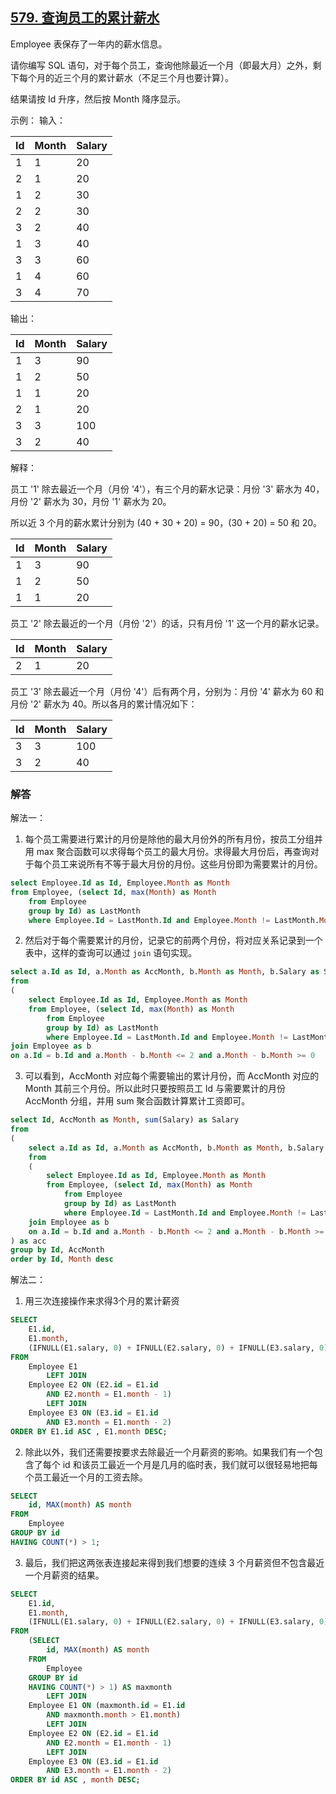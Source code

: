## [579. 查询员工的累计薪水](https://leetcode-cn.com/problems/find-cumulative-salary-of-an-employee/)

Employee 表保存了一年内的薪水信息。

请你编写 SQL 语句，对于每个员工，查询他除最近一个月（即最大月）之外，剩下每个月的近三个月的累计薪水（不足三个月也要计算）。

结果请按 Id 升序，然后按 Month 降序显示。

示例：
输入：

| Id   | Month | Salary |
| ---- | ----- | ------ |
| 1    | 1     | 20     |
| 2    | 1     | 20     |
| 1    | 2     | 30     |
| 2    | 2     | 30     |
| 3    | 2     | 40     |
| 1    | 3     | 40     |
| 3    | 3     | 60     |
| 1    | 4     | 60     |
| 3    | 4     | 70     |
输出：

| Id   | Month | Salary |
| ---- | ----- | ------ |
| 1    | 3     | 90     |
| 1    | 2     | 50     |
| 1    | 1     | 20     |
| 2    | 1     | 20     |
| 3    | 3     | 100    |
| 3    | 2     | 40     |


解释：

员工 '1' 除去最近一个月（月份 '4'），有三个月的薪水记录：月份 '3' 薪水为 40，月份 '2' 薪水为 30，月份 '1' 薪水为 20。

所以近 3 个月的薪水累计分别为 (40 + 30 + 20) = 90，(30 + 20) = 50 和 20。

| Id   | Month | Salary |
| ---- | ----- | ------ |
| 1    | 3     | 90     |
| 1    | 2     | 50     |
| 1    | 1     | 20     |
员工 '2' 除去最近的一个月（月份 '2'）的话，只有月份 '1' 这一个月的薪水记录。

| Id   | Month | Salary |
| ---- | ----- | ------ |
| 2    | 1     | 20     |
员工 '3' 除去最近一个月（月份 '4'）后有两个月，分别为：月份 '4' 薪水为 60 和 月份 '2' 薪水为 40。所以各月的累计情况如下：

| Id   | Month | Salary |
| ---- | ----- | ------ |
| 3    | 3     | 100    |
| 3    | 2     | 40     |

### 解答

解法一：

1. 每个员工需要进行累计的月份是除他的最大月份外的所有月份，按员工分组并用 max 聚合函数可以求得每个员工的最大月份。求得最大月份后，再查询对于每个员工来说所有不等于最大月份的月份。这些月份即为需要累计的月份。


```sql
select Employee.Id as Id, Employee.Month as Month
from Employee, (select Id, max(Month) as Month
    from Employee
    group by Id) as LastMonth
    where Employee.Id = LastMonth.Id and Employee.Month != LastMonth.Month
```

2. 然后对于每个需要累计的月份，记录它的前两个月份，将对应关系记录到一个表中，这样的查询可以通过 `join` 语句实现。

```sql
select a.Id as Id, a.Month as AccMonth, b.Month as Month, b.Salary as Salary
from 
(
    select Employee.Id as Id, Employee.Month as Month
    from Employee, (select Id, max(Month) as Month
        from Employee
        group by Id) as LastMonth
        where Employee.Id = LastMonth.Id and Employee.Month != LastMonth.Month) as a 
join Employee as b
on a.Id = b.Id and a.Month - b.Month <= 2 and a.Month - b.Month >= 0
```

3. 可以看到，AccMonth 对应每个需要输出的累计月份，而 AccMonth 对应的 Month 其前三个月份。所以此时只要按照员工 Id 与需要累计的月份 AccMonth 分组，并用 sum 聚合函数计算累计工资即可。

```sql
select Id, AccMonth as Month, sum(Salary) as Salary
from
(
    select a.Id as Id, a.Month as AccMonth, b.Month as Month, b.Salary as Salary
    from 
    (
        select Employee.Id as Id, Employee.Month as Month
        from Employee, (select Id, max(Month) as Month
            from Employee
            group by Id) as LastMonth
            where Employee.Id = LastMonth.Id and Employee.Month != LastMonth.Month) as a 
    join Employee as b
    on a.Id = b.Id and a.Month - b.Month <= 2 and a.Month - b.Month >= 0
) as acc
group by Id, AccMonth
order by Id, Month desc
```

解法二：

1. 用三次连接操作来求得3个月的累计薪资

```sql
SELECT
    E1.id,
    E1.month,
    (IFNULL(E1.salary, 0) + IFNULL(E2.salary, 0) + IFNULL(E3.salary, 0)) AS Salary
FROM
    Employee E1
        LEFT JOIN
    Employee E2 ON (E2.id = E1.id
        AND E2.month = E1.month - 1)
        LEFT JOIN
    Employee E3 ON (E3.id = E1.id
        AND E3.month = E1.month - 2)
ORDER BY E1.id ASC , E1.month DESC;
```

2. 除此以外，我们还需要按要求去除最近一个月薪资的影响。如果我们有一个包含了每个 id 和该员工最近一个月是几月的临时表，我们就可以很轻易地把每个员工最近一个月的工资去除。

```sql
SELECT
    id, MAX(month) AS month
FROM
    Employee
GROUP BY id
HAVING COUNT(*) > 1;
```

3. 最后，我们把这两张表连接起来得到我们想要的连续 3 个月薪资但不包含最近一个月薪资的结果。

```sql
SELECT
    E1.id,
    E1.month,
    (IFNULL(E1.salary, 0) + IFNULL(E2.salary, 0) + IFNULL(E3.salary, 0)) AS Salary
FROM
    (SELECT
        id, MAX(month) AS month
    FROM
        Employee
    GROUP BY id
    HAVING COUNT(*) > 1) AS maxmonth
        LEFT JOIN
    Employee E1 ON (maxmonth.id = E1.id
        AND maxmonth.month > E1.month)
        LEFT JOIN
    Employee E2 ON (E2.id = E1.id
        AND E2.month = E1.month - 1)
        LEFT JOIN
    Employee E3 ON (E3.id = E1.id
        AND E3.month = E1.month - 2)
ORDER BY id ASC , month DESC;
```


